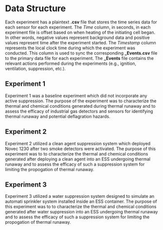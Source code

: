 # Data Structure
Each experiment has a plaintext __.csv__ file that stores the time series data for each sensor for each experiment. The *Time* column, in seconds, in each experiment file is offset based on when heating of the initiating cell began. In other words, negative values represent background data and positive values represent time after the experiment started. The *Timestamp* column represents the local clock time during which the experiment was conducted. This column is used to sync the corresponding **_Events.csv** file to the primary data file for each experiment. The **_Events** file contains the relevant actions performed during the experiments (e.g., ignition, ventilation, suppression, etc.).

## Experiment 1
Experiment 1 was a baseline experiment which did not incorporate any active suppression. The purpose of the experiment was to characterize the thermal and chemical conditions generated during thermal runaway and to assess the efficacy of industrial gas detectors and sensors for identifying thermal runaway and potential deflagration hazards.

## Experiment 2
Experiment 2 utilized a clean agent suppression system which deployed Novec 1230 after two smoke detectors were activated. The purpose of this experiment was to to characterize the thermal and chemical conditions generated after deploying a clean agent into an ESS undergoing thermal runaway and to assess the efficacy of such a suppression system for limiting the propogation of thermal runaway.

## Experiment 3
Experiment 3 utilized a water suppression system designed to simulate an automati sprinkler system installed inside an ESS container. The purpose of this experiment was to to characterize the thermal and chemical conditions generated after water suppression into an ESS undergoing thermal runaway and to assess the efficacy of such a suppression system for limiting the propogation of thermal runaway.